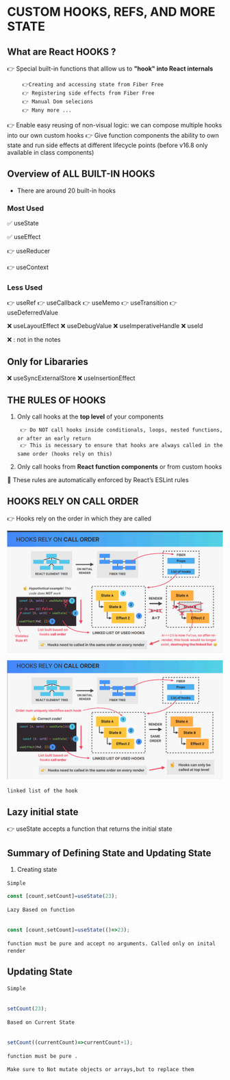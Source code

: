 # CUSTOM HOOKS, REFS, AND MORE STATE

## What are React HOOKS ? 

👉 Special built-in functions that alllow us to **"hook" into React internals**
        
         👉Creating and accessing state from Fiber Free 
         👉 Registering side effects from Fiber Free
         👉 Manual Dom selecions
         👉 Many more ...

👉 Enable easy reusing of non-visual logic: we can compose multiple hooks into 
our own custom hooks
👉  Give function components the ability to own state and run side effects at 
different lifecycle points (before v16.8 only available in class components)


## Overview of ALL **BUILT-IN HOOKS**

- There are around 20 built-in hooks


### Most Used 

✅ useState

✅ useEffect

👉  useReducer

👉  useContext


### Less Used

👉  useRef
👉  useCallback
👉  useMemo
👉  useTransition
👉  useDeferredValue

❌  useLayoutEffect
❌  useDebugValue
❌  useImperativeHandle
❌  useId

❌ : not in the notes

## Only for Libararies

❌ useSyncExternalStore
❌ useInsertionEffect


## THE **RULES** OF HOOKS 


1. Only call hooks at the **top level** of your components

        👉 Do NOT call hooks inside conditionals, loops, nested functions, or after an early return
        👉 This is necessary to ensure that hooks are always called in the same order (hooks rely on this)

2. Only call hooks from **React function components** or from custom hooks

👋 These rules are automatically enforced by React’s ESLint rules

## HOOKS RELY ON **CALL ORDER**

👉 Hooks rely on the order in which they are called

![](./hook1.png)

![](./hook2.png)

`linked list of the hook`


## Lazy initial state

👉  useState accepts a function that returns the initial state

## Summary of Defining State and Updating State

1. Creating state 

`Simple`

```jsx
const [count,setCount]=useState(23);
```

`Lazy Based on function`

```jsx

const [count,setCount]=useState(()=>23);

```


`function must be pure and accept no arguments. Called only on inital render`



## Updating State

`Simple`

```jsx

setCount(23);

```

`Based on Current State`

```jsx

setCount((currentCount)=>currentCount+1);

```
```function must be pure .```


`Make sure to Not mutate objects or arrays,but to replace them`
